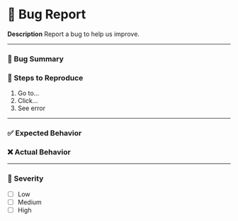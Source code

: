 # 🐞 Bug Report

**Description**
Report a bug to help us improve.

---

### 📝 Bug Summary
<!-- Short description of the bug (required) -->


### 🔄 Steps to Reproduce
<!-- Describe step-by-step how to reproduce the bug (required) -->
1. Go to…
2. Click…
3. See error

---

### ✅ Expected Behavior
<!-- What did you expect to happen? (required) -->


### ❌ Actual Behavior
<!-- What actually happened? (required) -->

---

### 🚨 Severity
- [ ] Low
- [ ] Medium
- [ ] High
